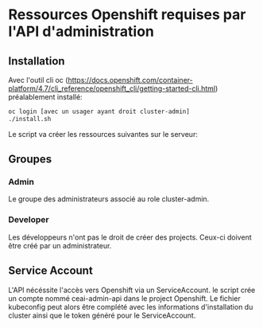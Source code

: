 # Ressources Openshift requises par l'API d'administration

## Installation

Avec l'outil cli oc (https://docs.openshift.com/container-platform/4.7/cli_reference/openshift_cli/getting-started-cli.html) préalablement installé:

```bash
oc login [avec un usager ayant droit cluster-admin]
./install.sh
```

Le script va créer les ressources suivantes sur le serveur:

## Groupes

### Admin

Le groupe des administrateurs associé au role cluster-admin. 

### Developer

Les développeurs n'ont pas le droit de créer des projects. Ceux-ci doivent être créé par un administrateur. 

## Service Account

L'API nécéssite l'accès vers Openshift via un ServiceAccount. le script crée un compte nommé ceai-admin-api dans le project Openshift. Le fichier kubeconfig peut alors être complété avec les informations d'installation du cluster ainsi que le token généré pour le ServiceAccount.